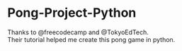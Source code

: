 # Pong-Project-Python
Thanks to @freecodecamp and @TokyoEdTech.  
Their tutorial helped me create this pong game in python.
